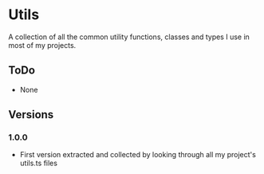 # Utils

A collection of all the common utility functions, classes and types I use in most of my projects.

## ToDo

-   None

## Versions

### 1.0.0

-   First version extracted and collected by looking through all my project's utils.ts files
